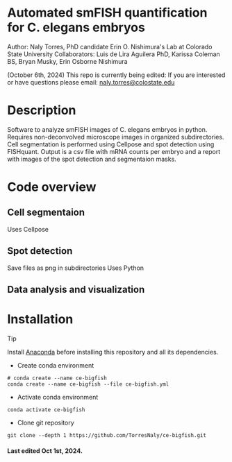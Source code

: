 # Automated smFISH quantification for C. elegans embryos

Author: Naly Torres, PhD candidate
Erin O. Nishimura's Lab at Colorado State University
Collaborators: Luis de Lira Aguilera PhD, Karissa Coleman BS, Bryan Musky, Erin Osborne Nishimura

(October 6th, 2024) This repo is currently being edited: If you are interested or have questions please email: naly.torres@colostate.edu 

# Description
Software to analyze smFISH images of C. elegans embryos in python. Requires non-deconvolved microscope images in organized subdirectories. Cell segmentation is performed using Cellpose and spot detection using FISHquant. Output is a csv file with mRNA counts per embryo and a report with images of the spot detection and segmentaion masks.


# Code overview
## Cell segmentaion
Uses Cellpose

## Spot detection
Save files as png in subdirectories
Uses Python

## Data analysis and visualization

# Installation
> [!TIP]
> Install [Anaconda](https://www.anaconda.com/) before installing this repository and all its dependencies.

* Create conda environment
```
# conda create --name ce-bigfish
conda create --name ce-bigfish --file ce-bigfish.yml
```
* Activate conda environment
```
conda activate ce-bigfish
```
* Clone git repository
```
git clone --depth 1 https://github.com/TorresNaly/ce-bigfish.git
```
#### Last edited Oct 1st, 2024. 



